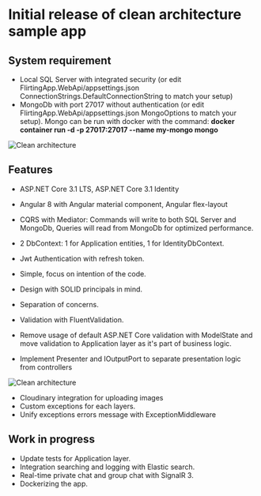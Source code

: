 # Initial release of clean architecture sample app

## System requirement

- Local SQL Server with integrated security (or edit FlirtingApp.WebApi/appsettings.json ConnectionStrings.DefaultConnectionString to match your setup)
- MongoDb with port 27017 without authentication (or edit FlirtingApp.WebApi/appsettings.json MongoOptions to match your setup). Mongo can be run with docker with the command: **docker container run -d -p 27017:27017 --name my-mongo mongo**

<img src="https://serving.photos.photobox.com/3047955071e2f47a1e3c1140fb2f279d5472e04913a6d9fa7b7ed858bcf5ed415020f202.jpg"
     alt="Clean architecture" />

## Features

- ASP.NET Core 3.1 LTS, ASP.NET Core 3.1 Identity
- Angular 8 with Angular material component, Angular flex-layout

- CQRS with Mediator: Commands will write to both SQL Server and MongoDb, Queries will read from MongoDb for optimized performance.
- 2 DbContext: 1 for Application entities, 1 for IdentityDbContext.
- Jwt Authentication with refresh token.
- Simple, focus on intention of the code.
- Design with SOLID principals in mind.
- Separation of concerns.
- Validation with FluentValidation.
- Remove usage of default ASP.NET Core validation with ModelState and move validation to Application layer as it's part of business logic.
- Implement Presenter and IOutputPort to separate presentation logic from controllers

<img src="https://imgur.com/download/zwI5AlQ/"
     alt="Clean architecture" />
     
- Cloudinary integration for uploading images
- Custom exceptions for each layers.
- Unify exceptions errors message with ExceptionMiddleware

## Work in progress

- Update tests for Application layer.
- Integration searching and logging with Elastic search.
- Real-time private chat and group chat with SignalR 3.
- Dockerizing the app.
